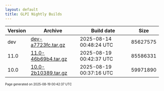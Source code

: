 ```yaml
---
layout: default
title: GLPI Nightly Builds
---
```


Version|Archive|Build date|Size
---|---|---|---
dev|[dev-a7723fc.tar.gz](dev-a7723fc.tar.gz)|2025-08-14 00:48:24 UTC|85627575
11.0|[11.0-46b69b4.tar.gz](11.0-46b69b4.tar.gz)|2025-08-19 00:42:37 UTC|85586331
10.0|[10.0-2b10389.tar.gz](10.0-2b10389.tar.gz)|2025-08-19 00:37:16 UTC|59971890

<font size="1">Page generated on 2025-08-19 00:42:37 UTC</font>
